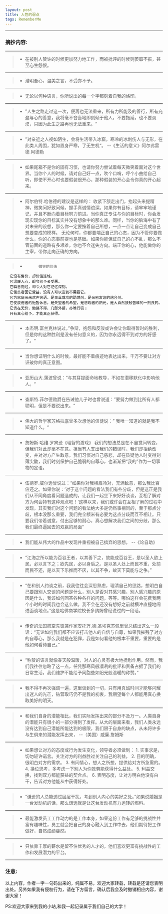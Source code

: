 ```yaml
---
layout: post
title: 人性的弱点
tags: RememberMe
---
```


--- ---

### 摘抄内容:

--- ---
 > * 在被别人赞许的时候更加努力地工作，而被批评的时候则萎靡不振，甚至心生怨恨。

--- ---

 > * 澄明吾心，溢美之言，不受亦不予。

--- ---

 > * 无论以何种语言，你所说出的每一个字都刻着自我的烙印。

--- ---

 > * ”人生之路走过这一次，便再也无法重来，所有力所能及的善行，所有充盈与心的善意，我将毫不吝啬地即刻倾于他人，不要拖延，也不要淡漠，只因为此生之路再也无法重来。“

--- ---

 > * ”对亲近之人视如陌生，会将生活带入冰窟，寒冷的冰刺伤人与无形，在此类人周围，犹如置身严寒，了无生机“。 --《生活的意义》阿尔弗雷德.阿德勒

--- ---

 > * 如果尾箱不是你的固有习惯，也请你努力尝试着每天微笑着面对这个世界。当你个人的时候，请对自己好一点，吹个口哨，哼个小曲给自己听，即使不开心时也要假装很开心，那种假装的开心会令你真的开心起来。
--- ---

 > * 阿尔伯特.哈伯德的建议是这样的：
   收紧下颔走出门，抬起头来提精神，微笑问好致问候，握手真诚情谊深。如果你有目标，请牢牢地谨记，并且不断向着目标努力前进。当你真正专注与你的目标时，你会发现实现你的目标其实并没有想象中的那么难。同样，当你的脑海中有了对未来的设想，那么你一定要按着自己所想，一点一点让自己变成自己想要变成的模样。
    无论何时，你都要端正自己的心态，因为不管你要做什么，你的心态事前提也是基础。如果你能保证自己的心不乱，那么不管前面的道路有多艰难，你也不会迷失方向。端正你的心，他能做你的主宰，带你走向正确的方向。

--- ---

 > *           微笑的价值
      它没有售价，却价值连城。
      它温暖人心，却令给予者受惠。
      它瞬息而过，却令人对它记忆深刻。
      它使贫者因它受益，没有人可以富到不需要它。
      它为家庭带来欢声笑语，是事业成功的助燃剂，是亲密友谊的粘合剂。
      它使疲倦者的短暂休息，是失望者的希望，是悲观者的阳光，是大自然接触苦难的一剂良药。
      它贵在无价，勉强不得，几部外接，亦难行窃；
      只有真心给予，才能真正获得。

--- ---

 > * 本杰明.富兰克林说过，”争辩，抱怨和反驳或许会让你取得暂时的胜利，但是你的这种胜利是没有任何意义的，因为你永远得不到对方的好感了。“

--- ---

 > * 当你想证明什么的时候，最好能不着痕迹地表达出来，千万不要让对方识破你的真正意图。

--- ---

 > * 亚历山大.蒲波曾说：”与其耳提面命地教导，不如在潜移默化中影响他人。“

--- ---

 > * 查斯特.菲尔德勋爵在告诫他儿子时也曾说道：”要努力做到比所有人都聪明，但是不要说出来。“

--- ---

 > * 伟大的哲学家苏格拉底曾多次想他的信徒说：” 我唯一知道的就是我不知道什么。“

--- ---

 > * 詹姆斯.哈维.罗宾逊《理智的游戏》
     我们的想法总是在不自觉间转变，但我们对此却毫不在意。担当有人支出我们的错误时，我们却拒绝改变，并对对方产生敌意。我们习惯对自己慈悲，却在质疑他人时变得刻薄尖酸，我们时刻保护自己脆弱的自尊心，也渐渐把“我的”作为一切事物的定语。

--- ---

 > * 伍德罗.威尔逊曾说过：“如果你对我横眉冷对，充满敌意，那么我比百倍还之。如果你说：’对于这个问题的看法我们有些分歧，但是这正是我们从不同角度看问题造成的，让我们一起坐下来好好谈谈，互相了解对方为何会持有这种观点吧！‘这样以来，我们或许会在互相了解的过程中发现，其实我们对这个问题的看法绝大多是仍然事相同的，至于那点分歧，根本没那么重要，我们完全额米有必要为这点分歧而互不相让。只要我们带着诚意，付出足够的耐心，真心想解决我们之间的分歧，那么我们最终逼回去的双赢的局面”

--- ---

 > * 我们能从伟大的作品中发现并重视被自己摈弃的思想。  --《论自助》  

--- ---

 > * “江海之所以能为百谷王者，以其善下之，故能成百谷王，是以圣人欲上民，必以言下之；欲先民，必以身后之。是以圣人处上而民不重，处前而民不还，是以天下乐推而不厌，以其不争，故天下莫能与之争。”

--- ---

 > * “在和别人约谈之前，我我往往会深思熟虑，理清自己的思路，想明白自己要跟别人交谈的问题是什么，别人是否对其感兴趣，别人感兴趣的原因是什么，我该如何回答各种各样的问题，等等。哪怕这样会花费我两个小时的时间我也会这么做。我不会在还没有想好之前就横冲直撞地闯进面谈地点。”这是哈佛商学院校长多纳姆曾经说过的一段话。

--- ---
 > * 传奇的法国航空先锋兼作家安托万.德.圣埃克苏佩里曾总结出这么一段话：“无论如何我们都不应该打击他人的自信与自尊，如果我摧残了对方的自尊心，那么我就是在犯罪，我是如何看他的根本不重要，重要的是他如何看待自己。”

--- ---
 > * “称赞的语言就像春天般温暖，对人的心灵有极大地抚慰作用。然而，我们我往往忽略了这一点，任凭那寒风般凛冽的批评和责备占据了我们的日常生活，我们维护不能给予同胞些如阳光般温暖的称赞。”

--- ---
 > * 我不得不再次强调一遍，这里谈到的一切，只有用真诚时间才能够闪耀出迷人的光芒，钻营取巧仍不是我的初衷，我期望每个人都能用真心换取美好的明天。

--- ---
 > * 和我们自身的潜能相比，我们实际发挥出来的部分不及万一。人类自身的潜能只有很小的一部分得到了发挥。从大的层面来看，我们人类永远没有达到自己潜能所能达到的极限，我们限于自身的缺点，从未将许多与生俱来的潜能发挥出来， --（美国）威廉.詹姆斯


--- ---
 > *  如果想让对方的态度或行为发生变化，领导者必须做到：
    1. 实事求是，切勿轻许诺言。关注对方的利益胜过关注自己的利益。
    2. 目的明确，很明白对方的需求。
    3. 有同情心，想人之所想，提供给对方所急需的。
    4. 换位思考，多考虑一下别人为你效劳能获得什么益处。
    5. 利益交换，找到双方都能获益的契合点。
    6. 表明态度，让对方明白他没有白干，告诉对方他能从中获得好处。


--- ---
 > * “谦逊的人总能透过层层干扰，考到别人内心的美好之处。”如果说婚姻是一台发动机的话，那么谦逊就是让这台发动机有力运转的燃料。


--- ---
 > * 最能激发员工工作动力的是工作本身，如果这份工作有足够的挑战性并富有趣味性，员工就会把自己的身心融入到工作中去，他们期待把工作做好，自然成绩斐然。


--- ---
 > * 只依靠丰厚的薪水是留不住优秀的人才的，他们喜欢更富有挑战性的工作和发展潜力的平台。

--- ---





### 注意:
以上内容，作者一字一句码出来的，纯属不易，欢迎大家转载，转载是还请您表明出处。另外如果我有侵权行为，请在下方留言，确认后我会及时撤销相应内容，谢谢大家！

PS:欢迎大家来到我的小站,和我一起记录属于我们自己的大学！

　
